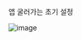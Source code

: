 앱 굴러가는 초기 설정

![image](https://github.com/user-attachments/assets/4aab1c28-ad6f-41bb-ab9e-9bd500a740dc)

